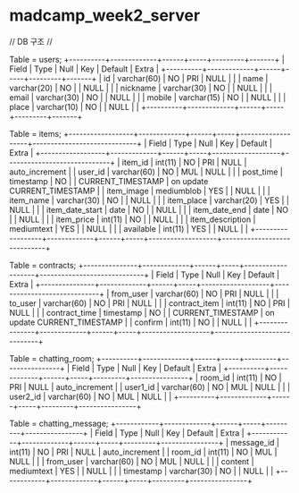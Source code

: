 # madcamp_week2_server

// DB 구조 //

Table = users;
+----------+-------------+------+-----+---------+-------+
| Field    | Type        | Null | Key | Default | Extra |
+----------+-------------+------+-----+---------+-------+
| id       | varchar(60) | NO   | PRI | NULL    |       |
| name     | varchar(20) | NO   |     | NULL    |       |
| nickname | varchar(30) | NO   |     | NULL    |       |
| email    | varchar(30) | NO   |     | NULL    |       |
| mobile   | varchar(15) | NO   |     | NULL    |       |
| place    | varchar(10) | NO   |     | NULL    |       |
+----------+-------------+------+-----+---------+-------+

Table = items;
+------------------+-------------+------+-----+-------------------+-----------------------------+
| Field            | Type        | Null | Key | Default           | Extra                       |
+------------------+-------------+------+-----+-------------------+-----------------------------+
| item_id          | int(11)     | NO   | PRI | NULL              | auto_increment              |
| user_id          | varchar(60) | NO   | MUL | NULL              |                             |
| post_time        | timestamp   | NO   |     | CURRENT_TIMESTAMP | on update CURRENT_TIMESTAMP |
| item_image       | mediumblob  | YES  |     | NULL              |                             |
| item_name        | varchar(30) | NO   |     | NULL              |                             |
| item_place       | varchar(20) | YES  |     | NULL              |                             |
| item_date_start  | date        | NO   |     | NULL              |                             |
| item_date_end    | date        | NO   |     | NULL              |                             |
| item_price       | int(11)     | NO   |     | NULL              |                             |
| item_description | mediumtext  | YES  |     | NULL              |                             |
| available        | int(11)     | YES  |     | NULL              |                             |
+------------------+-------------+------+-----+-------------------+-----------------------------+

Table = contracts;
+---------------+-------------+------+-----+-------------------+-----------------------------+
| Field         | Type        | Null | Key | Default           | Extra                       |
+---------------+-------------+------+-----+-------------------+-----------------------------+
| from_user     | varchar(60) | NO   | PRI | NULL              |                             |
| to_user       | varchar(60) | NO   | PRI | NULL              |                             |
| contract_item | int(11)     | NO   | PRI | NULL              |                             |
| contract_time | timestamp   | NO   |     | CURRENT_TIMESTAMP | on update CURRENT_TIMESTAMP |
| confirm       | int(11)     | NO   |     | NULL              |                             |
+---------------+-------------+------+-----+-------------------+-----------------------------+

Table = chatting_room;
+----------+-------------+------+-----+---------+----------------+
| Field    | Type        | Null | Key | Default | Extra          |
+----------+-------------+------+-----+---------+----------------+
| room_id  | int(11)     | NO   | PRI | NULL    | auto_increment |
| user1_id | varchar(60) | NO   | MUL | NULL    |                |
| user2_id | varchar(60) | NO   | MUL | NULL    |                |
+----------+-------------+------+-----+---------+----------------+

Table = chatting_message;
+------------+-------------+------+-----+---------+----------------+
| Field      | Type        | Null | Key | Default | Extra          |
+------------+-------------+------+-----+---------+----------------+
| message_id | int(11)     | NO   | PRI | NULL    | auto_increment |
| room_id    | int(11)     | NO   | MUL | NULL    |                |
| from_user  | varchar(60) | NO   | MUL | NULL    |                |
| content    | mediumtext  | YES  |     | NULL    |                |
| timestamp  | varchar(30) | NO   |     | NULL    |                |
+------------+-------------+------+-----+---------+----------------+
